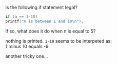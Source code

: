 Is the following if statement legal?  

```c
if (n == 1-10)
printf("n is between 1 and 10\n");
```

If so, what does it do when n is equal to 5?  

nothing is printed. `1-10` seems to be interpeted as:  
1 minus 10 equals -9

another tricky one...  

